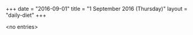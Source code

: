 +++
date = "2016-09-01"
title = "1 September 2016 (Thursday)"
layout = "daily-diet"
+++

<p>&lt;no entries&gt;</p>